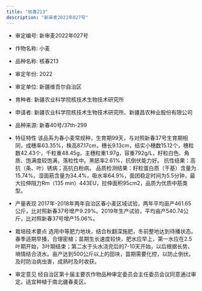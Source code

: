 ```yaml
---
title: "核春213"
description: "新审麦2022年027号"
---
```

* 审定编号:  新审麦2022年027号

*  作物名称:  小麦

*  品种名称:  核春213

*  审定年份:  2022

*  审定单位:  新疆维吾尔自治区

* 育种者:  新疆农业科学院核技术生物技术研究所

*  申请者:  新疆农业科学院核技术生物技术研究所、新疆昌农种业股份有限公司

*  品种来源:  新春40号/37th-299

*  特征特性
该品系为春小麦常规种，生育期99天，与对照新春37号生育期相同，成穗率63.35%，株高87.17cm，穗长9.13cm，结实小穗数15.12个，穗粒数42.43个，千粒重48.45g，主穗粒重1.97g，容重792g/L，籽粒白色、角质、饱满度较饱满，落粒性中。黑胚率2.61%，抗倒伏能力好。
抗性结果：高抗（条、叶）锈病；高抗白粉病。
品质检测结果：籽粒蛋白质（干基）含量为15.74%，湿面筋含量为34.4%，吸水率64.9%，面团稳定时间为5.5分钟，最大拉伸阻力Rm（135 min）443EU，拉伸面积95cm2，品质为优质中筋类型。

*  产量表现
2017年-2018年两年自治区春小麦区域试验，两年平均亩产461.65公斤，比对照新春37号增产9.29%。2019年生产试验，平均亩产540.74公斤，比对照新春37号增产15.06%。

*  栽培技术要点
选用中等肥力地块，结合秋翻深施肥，冬前整地达到待播状态。春季适期早播，合理密植；苗期生长速度较快，肥水应早上，第一水应在2.5叶期开始，3叶期结束；第二水于头水浇完后的7-10天开始，以后根据长势、墒情结合浇水。亩产达到500公斤以上的田块，苗期需要化控，以防止倒伏。及时防治病虫害，成熟时及时收获。

*  审定意见
经自治区第十届主要农作物品种审定委员会主任委员会议同意通过审定。适宜种植于南北疆春麦区。
